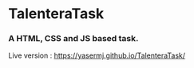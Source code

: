 # TalenteraTask

### A HTML, CSS and JS based task.
Live version : https://yasermj.github.io/TalenteraTask/
